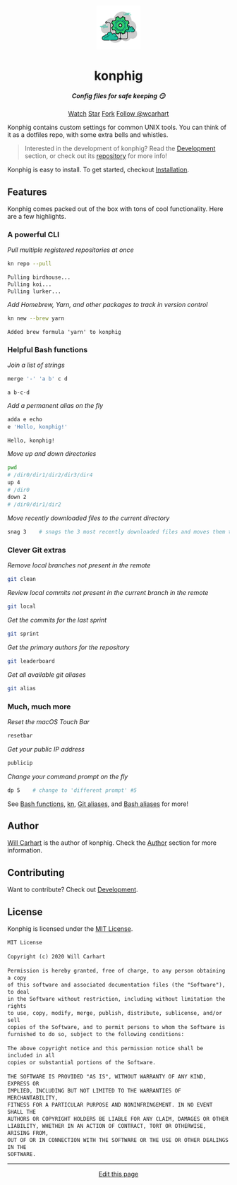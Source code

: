 <p align="center"><img alt="konphig logo" src="_media/logo.png" /></p>

<h1 align="center">konphig</h1>
<h5 align="center">Config files for safe keeping 😏</h5>
<div align="center">
  <span class="ghbns">
  	<a class="github-button" href="https://github.com/wcarhart/konphig/subscription" data-color-scheme="no-preference: dark; light: light; dark: dark;" data-icon="octicon-eye" data-size="large" data-show-count="true" aria-label="Watch wcarhart/konphig on GitHub">Watch</a>
  </span>
  <span class="ghbns">
  	<a class="github-button" href="https://github.com/wcarhart/konphig" data-color-scheme="no-preference: dark; light: light; dark: dark;" data-icon="octicon-star" data-size="large" data-show-count="true" aria-label="Star wcarhart/konphig on GitHub">Star</a>
  </span>
  <span class="ghbns">
  	<a class="github-button" href="https://github.com/wcarhart/konphig/fork" data-color-scheme="no-preference: dark; light: light; dark: dark;" data-icon="octicon-repo-forked" data-size="large" data-show-count="true" aria-label="Fork wcarhart/konphig on GitHub">Fork</a>
</span>
  <span class="ghbns">
  	<a class="github-button" href="https://github.com/wcarhart" data-color-scheme="no-preference: dark; light: light; dark: dark;" data-size="large" data-show-count="true" aria-label="Follow @wcarhart on GitHub">Follow @wcarhart</a>
  </span>
</div>

Konphig contains custom settings for common UNIX tools. You can think of it as a dotfiles repo, with some extra bells and whistles.

> Interested in the development of konphig? Read the [Development](/development) section, or check out its [repository](https://github.com/wcarhart/konphig) for more info!

Konphig is easy to install. To get started, checkout [Installation](/installation).

## Features
Konphig comes packed out of the box with tons of cool functionality. Here are a few highlights.

### A powerful CLI
_Pull multiple registered repositories at once_
```bash
kn repo --pull
```
```
Pulling birdhouse...
Pulling koi...
Pulling lurker...
```
_Add Homebrew, Yarn, and other packages to track in version control_
```bash
kn new --brew yarn
```
```
Added brew formula 'yarn' to konphig
```

### Helpful Bash functions
_Join a list of strings_
```bash
merge '-' 'a b' c d
```
```
a b-c-d
```
_Add a permanent alias on the fly_
```bash
adda e echo
e 'Hello, konphig!'
```
```
Hello, konphig!
```
_Move up and down directories_
```bash
pwd
# /dir0/dir1/dir2/dir3/dir4
up 4
# /dir0
down 2
# /dir0/dir1/dir2
```
_Move recently downloaded files to the current directory_
```bash
snag 3    # snags the 3 most recently downloaded files and moves them to the current directory
```

### Clever Git extras
_Remove local branches not present in the remote_
```bash
git clean
```
_Review local commits not present in the current branch in the remote_
```bash
git local
```
_Get the commits for the last sprint_
```bash
git sprint
```
_Get the primary authors for the repository_
```bash
git leaderboard
```
_Get all available git aliases_
```bash
git alias
```

### Much, much more
_Reset the macOS Touch Bar_
```bash
resetbar
```
_Get your public IP address_
```bash
publicip
```
_Change your command prompt on the fly_
```bash
dp 5    # change to 'different prompt' #5
```
See [Bash functions](/bash_functions), [kn](/kn), [Git aliases](/git_aliases), and [Bash aliases](/bash_aliases) for more!

## Author
[Will Carhart](https://github.com/wcarhart) is the author of konphig. Check the [Author](/author) section for more information.

## Contributing
Want to contribute? Check out [Development](/development).

## License
Konphig is licensed under the [MIT License](https://choosealicense.com/licenses/mit/).
```
MIT License

Copyright (c) 2020 Will Carhart

Permission is hereby granted, free of charge, to any person obtaining a copy
of this software and associated documentation files (the "Software"), to deal
in the Software without restriction, including without limitation the rights
to use, copy, modify, merge, publish, distribute, sublicense, and/or sell
copies of the Software, and to permit persons to whom the Software is
furnished to do so, subject to the following conditions:

The above copyright notice and this permission notice shall be included in all
copies or substantial portions of the Software.

THE SOFTWARE IS PROVIDED "AS IS", WITHOUT WARRANTY OF ANY KIND, EXPRESS OR
IMPLIED, INCLUDING BUT NOT LIMITED TO THE WARRANTIES OF MERCHANTABILITY,
FITNESS FOR A PARTICULAR PURPOSE AND NONINFRINGEMENT. IN NO EVENT SHALL THE
AUTHORS OR COPYRIGHT HOLDERS BE LIABLE FOR ANY CLAIM, DAMAGES OR OTHER
LIABILITY, WHETHER IN AN ACTION OF CONTRACT, TORT OR OTHERWISE, ARISING FROM,
OUT OF OR IN CONNECTION WITH THE SOFTWARE OR THE USE OR OTHER DEALINGS IN THE
SOFTWARE.
```

<hr>
<div style="text-align:center">
	<a class="edit-link" href="https://github.com/wcarhart/docs/blob/master/docs/konphig/overview.md" target="_blank"><i class="fas fa-edit"></i> Edit this page</a>
</div>